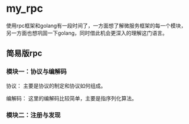 # my_rpc
使用rpc框架和golang有一段时间了，一方面想了解微服务框架的每一个模块，
另一方面也想巩固一下golang，同时借此机会更深入的理解这门语言。

## 简易版rpc

### 模块一：协议与编解码

协议：
主要是协议的制定和协议如何组成。

编解码：
这里的编解码比较简单，主要是指序列化算法。

### 模块二：注册与发现